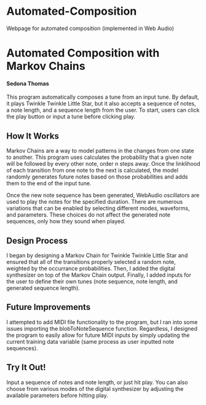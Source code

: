 # Automated-Composition
Webpage for automated composition (implemented in Web Audio)

<h1>Automated Composition with Markov Chains</h1>

<h4>Sedona Thomas</h4>

<p>
    This program automatically composes a tune from an input tune. By default,
    it plays Twinkle Twinkle Little Star, but it also accepts a sequence of
    notes, a note length, and a sequence length from the user. To start, users
    can click the play button or input a tune before clicking play.
</p>

<h2>How It Works</h2>

<p>
    Markov Chains are a way to model patterns in the changes from one state to
    another. This program uses calculates the probability that a given note will
    be followed by every other note, order n steps away. Once the linklihood of
    each transition from one note to the next is calculated, the model randomly
    generates future notes based on those probabilities and adds them to the end
    of the input tune.
</p>

<p>
    Once the new note sequence has been generated, WebAudio oscillators are used to
    play the notes for the specified duration. There are numerous variations that
    can be enabled by selecting different modes, waveforms, and parameters. These
    choices do not affect the generated note sequences, only how they sound when
    played.
</p>

<h2>Design Process</h2>

<p>
    I began by designing a Markov Chain for Twinkle Twinkle Little Star and ensured
    that all of the transitions properly selected a random note, weighted by the
    occurrance probabilities. Then, I added the digital synthesizer on top of the
    Markov Chain output. Finally, I added inputs for the user to define their own
    tunes (note sequence, note length, and generated sequence length).
</p>

<h2>Future Improvements</h2>

<p>
    I attempted to add MIDI file functionality to the program, but I ran into some
    issues importing the blobToNoteSequence function. Regardless, I designed the
    program to easily allow for future MIDI inputs by simply updating the current
    training data variable (same process as user inputted note sequences).
</p>

<h2>Try It Out!</h2>

<p>
    Input a sequence of notes and note length, or just hit play. You can also
    choose from various modes of the digital synthesizer by adjusting the
    available parameters before hitting play.
</p>
